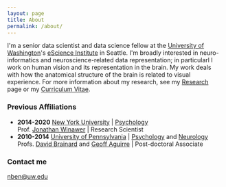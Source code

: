 ```yaml
---
layout: page
title: About
permalink: /about/
---
```


I'm a senior data scientist and data science fellow at the [University
of Washington](https://washington.edu/)'s [eScience
Institute](https://escience.washington.edu/) in Seattle. I'm broadly
interested in neuro-informatics and neuroscience-related data
representation; in particularl I work on human vision and its
representation in the brain. My work deals with how the anatomical
structure of the brain is related to visual experience. For more
information about my research, see my
[Research]({{site.baseurl}}/research/) page or my [Curriculum
Vitae]({{site.baseurl}}/cv/).

### Previous Affiliations

* **2014-2020** [New York University](https://nyu.edu) &#124; [Psychology](https://as.nyu.edu/psychology.html)  
  Prof. [Jonathan Winawer](https://wp.nyu.edu/winawerlab/) &#124; Research Scientist
* **2010-2014** [University of Pennsylvania](https://upenn.edu/) &#124; [Psychology](https://psych.upenn.edu/) and [Neurology](https://www.med.upenn.edu/neurology/)  
  Profs. [David Brainard](https://color.psych.upenn.edu/) and [Geoff Aguirre](http://www.gkaguirre.com/) &#124; Post-doctoral Associate

### Contact me

[nben@uw.edu](mailto:nben@uw.edu)
